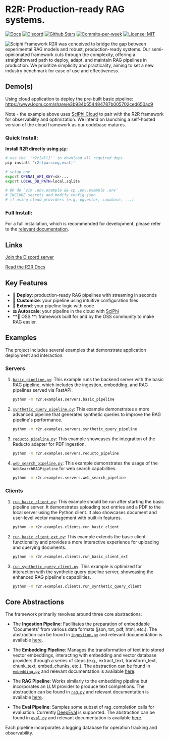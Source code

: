 # R2R: Production-ready RAG systems.

<p align="left">
  <a href="https://r2r-docs.sciphi.ai"><img src="https://img.shields.io/badge/docs.sciphi.ai-3F16E4" alt="Docs"></a>
  <a href="https://discord.gg/p6KqD2kjtB"><img src="https://img.shields.io/discord/1120774652915105934?style=social&logo=discord" alt="Discord"></a>
  <a href="https://github.com/SciPhi-AI"><img src="https://img.shields.io/github/stars/SciPhi-AI/R2R" alt="Github Stars"></a>
  <a href="https://github.com/SciPhi-AI/R2R/pulse"><img src="https://img.shields.io/github/commit-activity/w/SciPhi-AI/R2R" alt="Commits-per-week"></a>
  <a href="https://opensource.org/licenses/MIT"><img src="https://img.shields.io/badge/License-MIT-purple.svg" alt="License: MIT"></a>
</p>

<img src="./docs/pages/r2r.png" alt="Sciphi Framework">
R2R was conceived to bridge the gap between experimental RAG models and robust, production-ready systems. Our semi-opinionated framework cuts through the complexity, offering a straightforward path to deploy, adapt, and maintain RAG pipelines in production. We prioritize simplicity and practicality, aiming to set a new industry benchmark for ease of use and effectiveness.

## Demo(s)

Using cloud application to deploy the pre-built basic pipeline:
https://www.loom.com/share/e3b934b554484787b005702ced650ac9

Note - the example above uses [SciPhi Cloud](https://app.sciphi.ai) to pair with the R2R framework for observability and optimization. We intend on launching a self-hosted version of the cloud framework as our codebase matures.

### Quick Install:

**Install R2R directly using `pip`:**

```bash
# use the `'r2r[all]'` to download all required deps
pip install 'r2r[parsing,eval]'

# setup env 
export OPENAI_API_KEY=sk-...
export LOCAL_DB_PATH=local.sqlite

# OR do `vim .env.example && cp .env.example .env`
# INCLUDE secrets and modify config.json
# if using cloud providers (e.g. pgvector, supabase, ...)
```

### Full Install:

For a full installation, which is recommended for development, please refer to the [relevant documentation](https://r2r-docs.sciphi.ai/getting-started/full-install).

## Links

[Join the Discord server](https://discord.gg/p6KqD2kjtB)

[Read the R2R Docs](https://r2r-docs.sciphi.ai/)

## Key Features

- **🚀 Deploy**: production-ready RAG pipelines with streaming in seconds
- **🧩 Customize**: your pipeline using intuitive configuration files
- **🔌 Extend**: your pipeline logic with code
- **⚖️ Autoscale**: your pipeline in the cloud with [SciPhi](https://app.sciphi.ai/) 
- **🤖 OSS **: framework built for and by the OSS community to make RAG easier.

## Examples

The project includes several examples that demonstrate application deployment and interaction:

### Servers

1. [`basic_pipeline.py`](r2r/examples/servers/basic_pipeline.py): This example runs the backend server with the basic RAG pipeline, which includes the ingestion, embedding, and RAG pipelines served via FastAPI.

   ```bash
   python -m r2r.examples.servers.basic_pipeline
   ```

2. [`synthetic_query_pipeline.py`](r2r/examples/servers/synthetic_query_pipeline.py): This example demonstrates a more advanced pipeline that generates synthetic queries to improve the RAG pipeline's performance.

   ```bash
   python -m r2r.examples.servers.synthetic_query_pipeline
   ```

3. [`reducto_pipeline.py`](r2r/examples/servers/reducto_pipeline.py): This example showcases the integration of the Reducto adapter for PDF ingestion.

   ```bash
   python -m r2r.examples.servers.reducto_pipeline
   ```

4. [`web_search_pipeline.py`](r2r/examples/servers/web_search_pipeline.py): This example demonstrates the usage of the `WebSearchRAGPipeline` for web search capabilities.

   ```bash
   python -m r2r.examples.servers.web_search_pipeline
   ```

### Clients

1. [`run_basic_client.py`](r2r/examples/clients/run_basic_client.py): This example should be run after starting the basic pipeline server. It demonstrates uploading text entries and a PDF to the local server using the Python client. It also showcases document and user-level vector management with built-in features.

   ```bash
   python -m r2r.examples.clients.run_basic_client
   ```

2. [`run_basic_client_ext.py`](r2r/examples/clients/run_basic_client_ext.py): This example extends the basic client functionality and provides a more interactive experience for uploading and querying documents.

   ```bash
   python -m r2r.examples.clients.run_basic_client_ext
   ```

3. [`run_synthetic_query_client.py`](r2r/examples/clients/run_synthetic_query_client.py): This example is optimized for interaction with the synthetic query pipeline server, showcasing the enhanced RAG pipeline's capabilities.

   ```bash
   python -m r2r.examples.clients.run_synthetic_query_client
   ```

## Core Abstractions

The framework primarily revolves around three core abstractions:

- The **Ingestion Pipeline**: Facilitates the preparation of embeddable 'Documents' from various data formats (json, txt, pdf, html, etc.). The abstraction can be found in [`ingestion.py`](r2r/core/pipelines/ingestion.py) and relevant documentation is available [here](https://r2r-docs.sciphi.ai/core-features/ingestion).

- The **Embedding Pipeline**: Manages the transformation of text into stored vector embeddings, interacting with embedding and vector database providers through a series of steps (e.g., extract_text, transform_text, chunk_text, embed_chunks, etc.). The abstraction can be found in [`embedding.py`](r2r/core/pipelines/embedding.py) and relevant documentation is available [here](https://r2r-docs.sciphi.ai/core-features/embedding).

- The **RAG Pipeline**: Works similarly to the embedding pipeline but incorporates an LLM provider to produce text completions. The abstraction can be found in [`rag.py`](r2r/core/pipelines/rag.py) and relevant documentation is available [here](https://r2r-docs.sciphi.ai/core-features/rag).

- The **Eval Pipeline**: Samples some subset of rag_completion calls for evaluation. Currently [DeepEval](https://github.com/confident-ai/deepeval) is supported. The abstraction can be found in [`eval.py`](r2r/core/pipelines/eval.py) and relevant documentation is available [here](https://r2r-docs.sciphi.ai/core-features/eval).

Each pipeline incorporates a logging database for operation tracking and observability.
